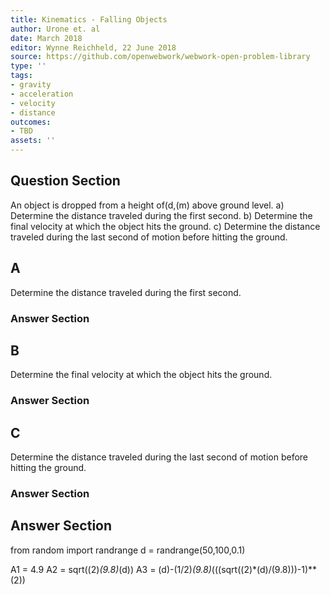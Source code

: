 ```yaml
---
title: Kinematics - Falling Objects
author: Urone et. al
date: March 2018
editor: Wynne Reichheld, 22 June 2018
source: https://github.com/openwebwork/webwork-open-problem-library
type: ''
tags:
- gravity
- acceleration
- velocity
- distance
outcomes:
- TBD
assets: ''
---
```


## Question Section 

An object is dropped from a height of(d,(m) above ground level.
a) Determine the distance traveled during the first second.
b) Determine the final velocity at which the object hits the ground.
c) Determine the distance traveled during the last second of motion before hitting the ground.

## A
Determine the distance traveled during the first second.
### Answer Section
## B
Determine the final velocity at which the object hits the ground.
### Answer Section
## C
Determine the distance traveled during the last second of motion before hitting the ground.
### Answer Section


## Answer Section

from random import randrange
d = randrange(50,100,0.1)

A1 = 4.9
A2 = sqrt((2)*(9.8)*(d))
A3 = (d)-(1/2)*(9.8)*(((sqrt((2)*(d)/(9.8)))-1)**(2))